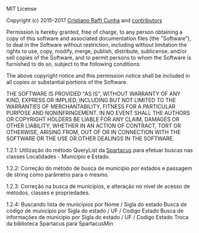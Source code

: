 MIT License

Copyright (c) 2015-2017 [Cristiano Raffi Cunha](https://github.com/CristianoRC)
and [contributors](https://github.com/CristianoRC/DotCEP/graphs/contributors)

Permission is hereby granted, free of charge, to any person obtaining a copy
of this software and associated documentation files (the "Software"), to deal
in the Software without restriction, including without limitation the rights
to use, copy, modify, merge, publish, distribute, sublicense, and/or sell
copies of the Software, and to permit persons to whom the Software is
furnished to do so, subject to the following conditions:

The above copyright notice and this permission notice shall be included in all
copies or substantial portions of the Software.

THE SOFTWARE IS PROVIDED "AS IS", WITHOUT WARRANTY OF ANY KIND, EXPRESS OR
IMPLIED, INCLUDING BUT NOT LIMITED TO THE WARRANTIES OF MERCHANTABILITY,
FITNESS FOR A PARTICULAR PURPOSE AND NONINFRINGEMENT. IN NO EVENT SHALL THE
AUTHORS OR COPYRIGHT HOLDERS BE LIABLE FOR ANY CLAIM, DAMAGES OR OTHER
LIABILITY, WHETHER IN AN ACTION OF CONTRACT, TORT OR OTHERWISE, ARISING FROM,
OUT OF OR IN CONNECTION WITH THE SOFTWARE OR THE USE OR OTHER DEALINGS IN THE
SOFTWARE.



1.2.1: Utilização do método QueryList da [Spartacus](https://github.com/wind39/spartacus) para efetuar buscas nas classes Localidades - Município e Estado.

1.2.2: Correção do método de busca de município por estados e passagem de string como parâmetro para o mesmo.

1.2.3: Correção na busca de municípios, e alteração no nível de acesso de métodos, classes e propriedades.

1.2.4: Buscando lista de municipios por Nome / Sigla do estado
       Busca de código de municipio por Sigla do estado / UF / Codigo Estado
       Busca de informações de municipio por Sigla do estado / UF / Codigo Estado
       Troca da biblioteca Spartacus para SpartacusMin
